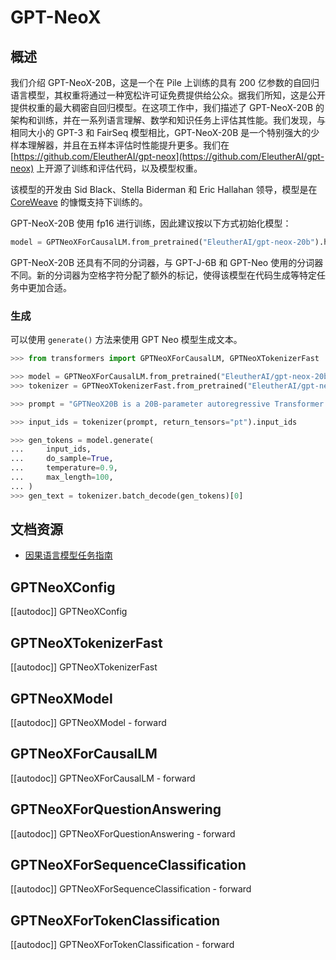 <!--版权 2022 年 The HuggingFace 团队。保留所有权利。

根据 Apache 许可证第 2.0 版（以下简称“许可证”），除非符合许可证规定，否则不得使用此文件。您可以在以下位置获取许可证的副本：

http://www.apache.org/licenses/LICENSE-2.0

除非适用法律要求或书面同意，根据许可证分发的软件是基于“按原样”提供的，不附带任何明示或默示的保证或条件。有关特定语言的详细信息，请参阅许可证。

⚠️ 请注意，此文件是 Markdown 格式，但包含了我们 doc-builder 的特定语法（类似于 MDX），可能无法在您的 Markdown 查看器中正确显示。

-->

# GPT-NeoX

## 概述

我们介绍 GPT-NeoX-20B，这是一个在 Pile 上训练的具有 200 亿参数的自回归语言模型，其权重将通过一种宽松许可证免费提供给公众。据我们所知，这是公开提供权重的最大稠密自回归模型。在这项工作中，我们描述了 GPT-NeoX-20B 的架构和训练，并在一系列语言理解、数学和知识任务上评估其性能。我们发现，与相同大小的 GPT-3 和 FairSeq 模型相比，GPT-NeoX-20B 是一个特别强大的少样本理解器，并且在五样本评估时性能提升更多。我们在 [https://github.com/EleutherAI/gpt-neox](https://github.com/EleutherAI/gpt-neox) 上开源了训练和评估代码，以及模型权重。

该模型的开发由 Sid Black、Stella Biderman 和 Eric Hallahan 领导，模型是在 [CoreWeave](https://www.coreweave.com/) 的慷慨支持下训练的。

GPT-NeoX-20B 使用 fp16 进行训练，因此建议按以下方式初始化模型：

```python
model = GPTNeoXForCausalLM.from_pretrained("EleutherAI/gpt-neox-20b").half().cuda()
```

GPT-NeoX-20B 还具有不同的分词器，与 GPT-J-6B 和 GPT-Neo 使用的分词器不同。新的分词器为空格字符分配了额外的标记，使得该模型在代码生成等特定任务中更加合适。

### 生成

可以使用 `generate()` 方法来使用 GPT Neo 模型生成文本。

``` python
>>> from transformers import GPTNeoXForCausalLM, GPTNeoXTokenizerFast

>>> model = GPTNeoXForCausalLM.from_pretrained("EleutherAI/gpt-neox-20b")
>>> tokenizer = GPTNeoXTokenizerFast.from_pretrained("EleutherAI/gpt-neox-20b")

>>> prompt = "GPTNeoX20B is a 20B-parameter autoregressive Transformer model developed by EleutherAI."

>>> input_ids = tokenizer(prompt, return_tensors="pt").input_ids

>>> gen_tokens = model.generate(
...     input_ids,
...     do_sample=True,
...     temperature=0.9,
...     max_length=100,
... )
>>> gen_text = tokenizer.batch_decode(gen_tokens)[0]
```

## 文档资源

- [因果语言模型任务指南](../tasks/language_modeling)

## GPTNeoXConfig

[[autodoc]] GPTNeoXConfig

## GPTNeoXTokenizerFast

[[autodoc]] GPTNeoXTokenizerFast

## GPTNeoXModel

[[autodoc]] GPTNeoXModel
    - forward

## GPTNeoXForCausalLM

[[autodoc]] GPTNeoXForCausalLM
    - forward

## GPTNeoXForQuestionAnswering

[[autodoc]] GPTNeoXForQuestionAnswering
    - forward

## GPTNeoXForSequenceClassification

[[autodoc]] GPTNeoXForSequenceClassification
    - forward

## GPTNeoXForTokenClassification

[[autodoc]] GPTNeoXForTokenClassification
    - forward